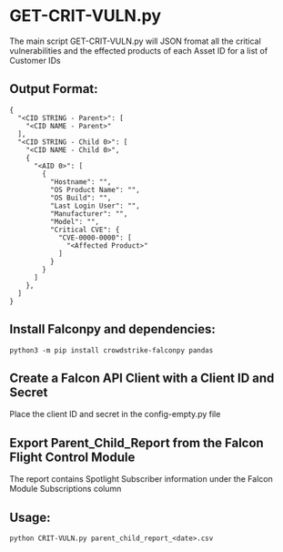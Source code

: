 # GET-CRIT-VULN.py
The main script GET-CRIT-VULN.py will JSON fromat all the critical vulnerabilities and the effected products of each Asset ID for a list of Customer IDs

## Output Format: 
```
{
  "<CID STRING - Parent>": [
    "<CID NAME - Parent>"
  ],
  "<CID STRING - Child 0>": [
    "<CID NAME - Child 0>",
    {
      "<AID 0>": [
        {
          "Hostname": "",
          "OS Product Name": "",
          "OS Build": "",
          "Last Login User": "",
          "Manufacturer": "",
          "Model": "",
          "Critical CVE": {
            "CVE-0000-0000": [
              "<Affected Product>"
            ]
          }
        }
      ]
    },
  ]
}
```

## Install Falconpy and dependencies:
`python3 -m pip install crowdstrike-falconpy pandas`

## Create a Falcon API Client with a Client ID and Secret
Place the client ID and secret in the config-empty.py file

## Export Parent_Child_Report from the Falcon Flight Control Module
The report contains Spotlight Subscriber information under the Falcon Module Subscriptions column

## Usage: 
`python CRIT-VULN.py parent_child_report_<date>.csv`

